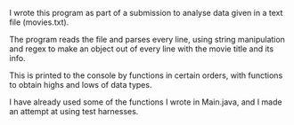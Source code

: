 I wrote this program as part of a submission to analyse data given in a text file (movies.txt).

The program reads the file and parses every line, using string manipulation and regex to make an object out of every line with the movie title and its info.

This is printed to the console by functions in certain orders, with functions to obtain highs and lows of data types.

I have already used some of the functions I wrote in Main.java, and I made an attempt at using test harnesses.
